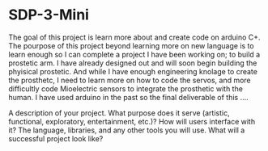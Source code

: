 # SDP-3-Mini

The goal of this project is learn more about and create code on arduino C+. The pourpose of this project beyond learning more on new language is to learn enough so I can complete a project I have been working on; to build a prostetic arm. I have already designed out and will soon begin building the phyisical prostetic. And while I have enough engineering knolage to create the prosthetc, I need to learn more on how to code the servos, and more difficultly code Mioelectric sensors to integrate the prosthetic with the human. I have used arduino in the past so the final deliverable of this ....



A description of your project.
What purpose does it serve (artistic, functional, exploratory, entertainment, etc.)?
How will users interface with it?
The language, libraries, and any other tools you will use.
What will a successful project look like?
